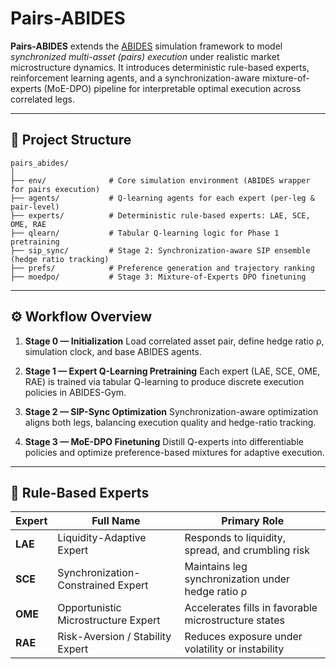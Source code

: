 # Pairs-ABIDES

**Pairs-ABIDES** extends the [ABIDES](https://github.com/jpmorganchase/abides-jpmc-public) simulation framework to model *synchronized multi-asset (pairs) execution* under realistic market microstructure dynamics.
It introduces deterministic rule-based experts, reinforcement learning agents, and a synchronization-aware mixture-of-experts (MoE-DPO) pipeline for interpretable optimal execution across correlated legs.

---

## 📁 Project Structure

```
pairs_abides/
│
├── env/              # Core simulation environment (ABIDES wrapper for pairs execution)
├── agents/           # Q-learning agents for each expert (per-leg & pair-level)
├── experts/          # Deterministic rule-based experts: LAE, SCE, OME, RAE
├── qlearn/           # Tabular Q-learning logic for Phase 1 pretraining
├── sip_sync/         # Stage 2: Synchronization-aware SIP ensemble (hedge ratio tracking)
├── prefs/            # Preference generation and trajectory ranking
├── moedpo/           # Stage 3: Mixture-of-Experts DPO finetuning
```

---

## ⚙️ Workflow Overview

1. **Stage 0 — Initialization**
   Load correlated asset pair, define hedge ratio ρ, simulation clock, and base ABIDES agents.

2. **Stage 1 — Expert Q-Learning Pretraining**
   Each expert (LAE, SCE, OME, RAE) is trained via tabular Q-learning to produce discrete execution policies in ABIDES-Gym.

3. **Stage 2 — SIP-Sync Optimization**
   Synchronization-aware optimization aligns both legs, balancing execution quality and hedge-ratio tracking.

4. **Stage 3 — MoE-DPO Finetuning**
   Distill Q-experts into differentiable policies and optimize preference-based mixtures for adaptive execution.

---

## 🧩 Rule-Based Experts

| Expert  | Full Name                           | Primary Role                                         |
| ------- | ----------------------------------- | ---------------------------------------------------- |
| **LAE** | Liquidity-Adaptive Expert           | Responds to liquidity, spread, and crumbling risk    |
| **SCE** | Synchronization-Constrained Expert  | Maintains leg synchronization under hedge ratio ρ    |
| **OME** | Opportunistic Microstructure Expert | Accelerates fills in favorable microstructure states |
| **RAE** | Risk-Aversion / Stability Expert    | Reduces exposure under volatility or instability     |

